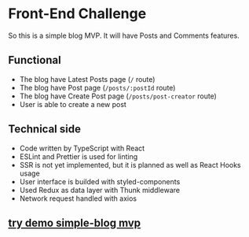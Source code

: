 # Front-End Challenge

So this is a simple blog MVP. It will have Posts and Comments features.

## Functional

- The blog have Latest Posts page (`/` route)
- The blog have Post page (`/posts/:postId` route)
- The blog have Create Post page (`/posts/post-creator` route)
- User is able to create a new post

## Technical side

- Code written by TypeScript with React
- ESLint and Prettier is used for linting
- SSR is not yet implemented, but it is planned as well as React Hooks usage
- User interface is builded with styled-components
- Used Redux as data layer with Thunk middleware
- Network request handled with axios

## [try demo simple-blog mvp](https://arthurlavrin.github.io/blog-app-tsx/build/index.html)
